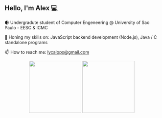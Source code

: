 ## Hello, I'm Alex 💻

🌒 Undergradute student of Computer Engeneering @ University of Sao Paulo - EESC & ICMC

🔭 Honing my skills on: JavaScript backend development (Node.js), Java / C standalone programs

📫 How to reach me: lycalopx@gmail.com

<div align="center">
  <img src="https://github-readme-stats.vercel.app/api?username=LycalopX&show_icons=true&theme=radical" height="170"/>
  <img src="https://github-readme-stats.vercel.app/api/top-langs/?username=LycalopX&layout=compact&theme=radical" height="170"/>
</div>



